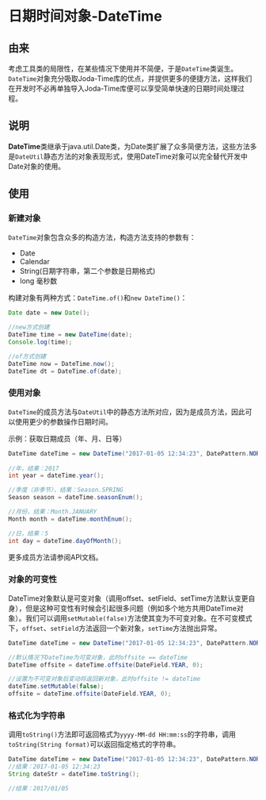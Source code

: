 日期时间对象-DateTime
===

## 由来
考虑工具类的局限性，在某些情况下使用并不简便，于是`DateTime`类诞生。`DateTime`对象充分吸取Joda-Time库的优点，并提供更多的便捷方法，这样我们在开发时不必再单独导入Joda-Time库便可以享受简单快速的日期时间处理过程。

## 说明
**DateTime**类继承于java.util.Date类，为Date类扩展了众多简便方法，这些方法多是`DateUtil`静态方法的对象表现形式，使用DateTime对象可以完全替代开发中Date对象的使用。

## 使用

### 新建对象
`DateTime`对象包含众多的构造方法，构造方法支持的参数有：
- Date
- Calendar
- String(日期字符串，第二个参数是日期格式)
- long 毫秒数

构建对象有两种方式：`DateTime.of()`和`new DateTime()`：

```java
Date date = new Date();
		
//new方式创建
DateTime time = new DateTime(date);
Console.log(time);

//of方式创建
DateTime now = DateTime.now();
DateTime dt = DateTime.of(date);
```

### 使用对象
`DateTime`的成员方法与`DateUtil`中的静态方法所对应，因为是成员方法，因此可以使用更少的参数操作日期时间。

示例：获取日期成员（年、月、日等）

```java
DateTime dateTime = new DateTime("2017-01-05 12:34:23", DatePattern.NORM_DATETIME_FORMAT);
		
//年，结果：2017
int year = dateTime.year();

//季度（非季节），结果：Season.SPRING
Season season = dateTime.seasonEnum();

//月份，结果：Month.JANUARY
Month month = dateTime.monthEnum();

//日，结果：5
int day = dateTime.dayOfMonth();
```
更多成员方法请参阅API文档。


### 对象的可变性
DateTime对象默认是可变对象（调用offset、setField、setTime方法默认变更自身），但是这种可变性有时候会引起很多问题（例如多个地方共用DateTime对象）。我们可以调用`setMutable(false)`方法使其变为不可变对象。在不可变模式下，`offset`、`setField`方法返回一个新对象，`setTime`方法抛出异常。

```java
DateTime dateTime = new DateTime("2017-01-05 12:34:23", DatePattern.NORM_DATETIME_FORMAT);

//默认情况下DateTime为可变对象，此时offsite == dateTime
DateTime offsite = dateTime.offsite(DateField.YEAR, 0);

//设置为不可变对象后变动将返回新对象，此时offsite != dateTime
dateTime.setMutable(false);
offsite = dateTime.offsite(DateField.YEAR, 0);
```

### 格式化为字符串
调用`toString()`方法即可返回格式为`yyyy-MM-dd HH:mm:ss`的字符串，调用`toString(String format)`可以返回指定格式的字符串。

```java
DateTime dateTime = new DateTime("2017-01-05 12:34:23", DatePattern.NORM_DATETIME_FORMAT);
//结果：2017-01-05 12:34:23
String dateStr = dateTime.toString();

//结果：2017/01/05
```

